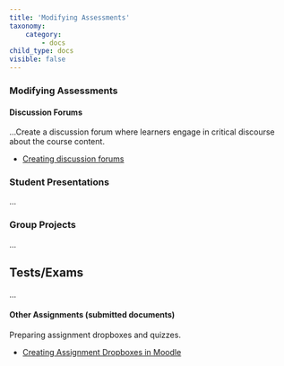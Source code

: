 ```yaml
---
title: 'Modifying Assessments'
taxonomy:
    category:
        - docs
child_type: docs
visible: false
---
```


### Modifying Assessments


#### Discussion Forums

...Create a discussion forum where learners engage in critical discourse about the course content.
- [Creating discussion forums](https://create.twu.ca/help/moodle/faculty/activity-or-resource/creating-a-forum)


### Student Presentations
...


### Group Projects
...


## Tests/Exams
...




#### Other Assignments (submitted documents)

Preparing assignment dropboxes and quizzes.

- [Creating Assignment Dropboxes in Moodle](http://create.twu.ca/help/moodle/faculty/activity-or-resource/creating-an-assignment-dropbox)
